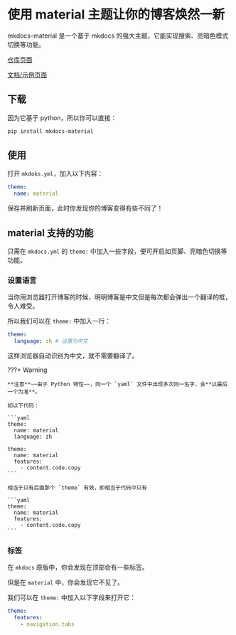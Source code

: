# 使用 material 主题让你的博客焕然一新

mkdocs-material 是一个基于 mkdocs 的强大主题，它能实现搜索、亮暗色模式切换等功能。

[仓库页面](https://github.com/squidfunk/mkdocs-material)

[文档/示例页面](https://squidfunk.github.io/mkdocs-material/)

## 下载

因为它基于 python，所以你可以直接：

```powershell
pip install mkdocs-material
```

## 使用

打开 `mkdoks.yml`，加入以下内容：

```yaml
theme: 
  name: material
```

保存并刷新页面，此时你发现你的博客变得有些不同了！

## material 支持的功能

只需在 `mkdocs.yml` 的 `theme:` 中加入一些字段，便可开启如页脚、亮暗色切换等功能。

### 设置语言

当你用浏览器打开博客的时候，明明博客是中文但是每次都会弹出一个翻译的框，令人难受。

所以我们可以在 `theme:` 中加入一行：

```yaml
theme:
  language: zh # 设置为中文
```

这样浏览器自动识别为中文，就不需要翻译了。

???+ Warning

    **注意**~~由于 Python 特性~~，同一个 `yaml` 文件中出现多次同一名字，会**以最后一个为准**。

    如以下代码：

    ```yaml
    theme:
      name: material
      language: zh
    
    theme:
      name: material
      features:
        - content.code.copy
    ```

    相当于只有后面那个 `theme` 有效，即相当于代码中只有

    ```yaml
    theme:
      name: material
      features:
        - content.code.copy
    ```

### 标签

在 `mkdocs` 原版中，你会发现在顶部会有一些标签。

但是在 `material` 中，你会发现它不见了。

我们可以在 `theme:` 中加入以下字段来打开它：

```yaml
theme:
  features:
    - navigation.tabs
```
